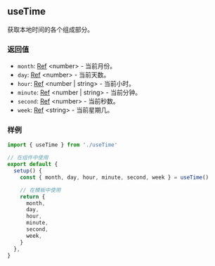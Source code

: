 ## useTime

获取本地时间的各个组成部分。

### 返回值

- `month`: [Ref](https://v3.vuejs.org/api/refs-api.html#ref) &lt;number&gt; - 当前月份。
- `day`: [Ref](https://v3.vuejs.org/api/refs-api.html#ref) &lt;number&gt; - 当前天数。
- `hour`: [Ref](https://v3.vuejs.org/api/refs-api.html#ref) &lt;number | string&gt; - 当前小时。
- `minute`: [Ref](https://v3.vuejs.org/api/refs-api.html#ref) &lt;number | string&gt; - 当前分钟。
- `second`: [Ref](https://v3.vuejs.org/api/refs-api.html#ref) &lt;number&gt; - 当前秒数。
- `week`: [Ref](https://v3.vuejs.org/api/refs-api.html#ref) &lt;string&gt; - 当前星期几。

### 样例

```javascript
import { useTime } from './useTime'

// 在组件中使用
export default {
  setup() {
    const { month, day, hour, minute, second, week } = useTime()

    // 在模板中使用
    return {
      month,
      day,
      hour,
      minute,
      second,
      week,
    }
  },
}
```
